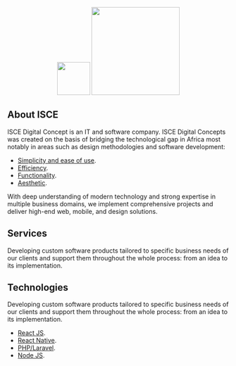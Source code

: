 <p align="center">
<a href="https://isce.app" target="_blank"><img src="https://firebasestorage.googleapis.com/v0/b/iscecard.appspot.com/o/Asset%2010.png?alt=media&token=78a330e3-219f-4c6d-9472-fac639e05210" width="75"></a>
<a href="https://isce.app" target="_blank"><img src="https://firebasestorage.googleapis.com/v0/b/iscecard.appspot.com/o/Asset%2012.png?alt=media&token=4e6d4e9e-d080-4164-8730-558d1997de61" width="200"></a>
</p>

## About ISCE

ISCE Digital Concept is an IT and software company. ISCE Digital Concepts was created on the basis of bridging the technological gap in Africa most notably in areas such as design methodologies and software development:

- [Simplicity and ease of use](https://www.freecodecamp.org/news/the-junior-developers-guide-to-writing-super-clean-and-readable-code-cd2568e08aae).
- [Efficiency](https://bitsbox.com/blog/how-to-write-clear-and-efficient-code).
- [Functionality](https://cs.lmu.edu/~ray/notes/functionalprogramming/).
- [Aesthetic](https://pavlepesic.medium.com/beautiful-code-principles-39420873eff8).

With deep understanding of modern technology and strong expertise in multiple business domains, we implement comprehensive projects and deliver high-end web, mobile, and design solutions.

## Services

Developing custom software products tailored to specific business needs of our clients and support them throughout the whole process: from an idea to its implementation.

## Technologies

Developing custom software products tailored to specific business needs of our clients and support them throughout the whole process: from an idea to its implementation.

- [React JS](https://reactjs.org).
- [React Native](https://reactnative.dev).
- [PHP/Laravel](https://laravel.com).
- [Node JS](https://nodejs.org/en).